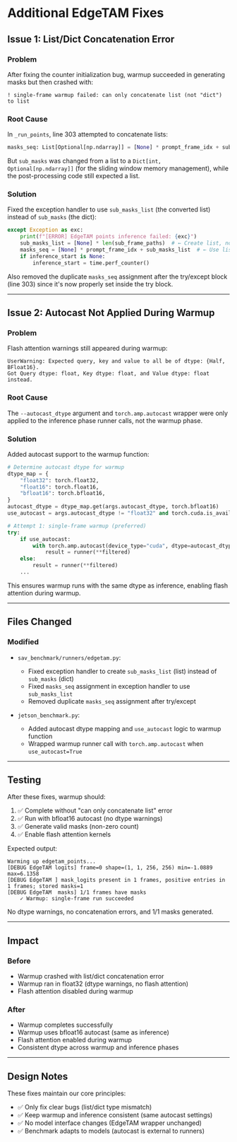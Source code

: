 # Additional EdgeTAM Fixes

## Issue 1: List/Dict Concatenation Error

### Problem
After fixing the counter initialization bug, warmup succeeded in generating masks but then crashed with:
```
! single-frame warmup failed: can only concatenate list (not "dict") to list
```

### Root Cause
In `_run_points`, line 303 attempted to concatenate lists:
```python
masks_seq: List[Optional[np.ndarray]] = [None] * prompt_frame_idx + sub_masks
```

But `sub_masks` was changed from a list to a `Dict[int, Optional[np.ndarray]]` (for the sliding window memory management), while the post-processing code still expected a list.

### Solution
Fixed the exception handler to use `sub_masks_list` (the converted list) instead of `sub_masks` (the dict):

```python
except Exception as exc:
    print(f"[ERROR] EdgeTAM points inference failed: {exc}")
    sub_masks_list = [None] * len(sub_frame_paths)  # ← Create list, not dict
    masks_seq = [None] * prompt_frame_idx + sub_masks_list  # ← Use list
    if inference_start is None:
        inference_start = time.perf_counter()
```

Also removed the duplicate `masks_seq` assignment after the try/except block (line 303) since it's now properly set inside the try block.

---

## Issue 2: Autocast Not Applied During Warmup

### Problem
Flash attention warnings still appeared during warmup:
```
UserWarning: Expected query, key and value to all be of dtype: {Half, BFloat16}. 
Got Query dtype: float, Key dtype: float, and Value dtype: float instead.
```

### Root Cause
The `--autocast_dtype` argument and `torch.amp.autocast` wrapper were only applied to the inference phase runner calls, not the warmup phase.

### Solution
Added autocast support to the warmup function:

```python
# Determine autocast dtype for warmup
dtype_map = {
    "float32": torch.float32,
    "float16": torch.float16,
    "bfloat16": torch.bfloat16,
}
autocast_dtype = dtype_map.get(args.autocast_dtype, torch.bfloat16)
use_autocast = args.autocast_dtype != "float32" and torch.cuda.is_available()

# Attempt 1: single-frame warmup (preferred)
try:
    if use_autocast:
        with torch.amp.autocast(device_type="cuda", dtype=autocast_dtype):
            result = runner(**filtered)
    else:
        result = runner(**filtered)
    ...
```

This ensures warmup runs with the same dtype as inference, enabling flash attention during warmup.

---

## Files Changed

### Modified
- `sav_benchmark/runners/edgetam.py`:
  - Fixed exception handler to create `sub_masks_list` (list) instead of `sub_masks` (dict)
  - Fixed `masks_seq` assignment in exception handler to use `sub_masks_list`
  - Removed duplicate `masks_seq` assignment after try/except

- `jetson_benchmark.py`:
  - Added autocast dtype mapping and `use_autocast` logic to warmup function
  - Wrapped warmup runner call with `torch.amp.autocast` when `use_autocast=True`

---

## Testing

After these fixes, warmup should:
1. ✅ Complete without "can only concatenate list" error
2. ✅ Run with bfloat16 autocast (no dtype warnings)
3. ✅ Generate valid masks (non-zero count)
4. ✅ Enable flash attention kernels

Expected output:
```
Warming up edgetam_points...
[DEBUG EdgeTAM logits] frame=0 shape=(1, 1, 256, 256) min=-1.0889 max=6.1358
[DEBUG EdgeTAM ] mask_logits present in 1 frames, positive entries in 1 frames; stored masks=1
[DEBUG EdgeTAM  masks] 1/1 frames have masks
    ✓ Warmup: single-frame run succeeded
```

No dtype warnings, no concatenation errors, and 1/1 masks generated.

---

## Impact

### Before
- Warmup crashed with list/dict concatenation error
- Warmup ran in float32 (dtype warnings, no flash attention)
- Flash attention disabled during warmup

### After
- Warmup completes successfully
- Warmup uses bfloat16 autocast (same as inference)
- Flash attention enabled during warmup
- Consistent dtype across warmup and inference phases

---

## Design Notes

These fixes maintain our core principles:
- ✅ Only fix clear bugs (list/dict type mismatch)
- ✅ Keep warmup and inference consistent (same autocast settings)
- ✅ No model interface changes (EdgeTAM wrapper unchanged)
- ✅ Benchmark adapts to models (autocast is external to runners)

